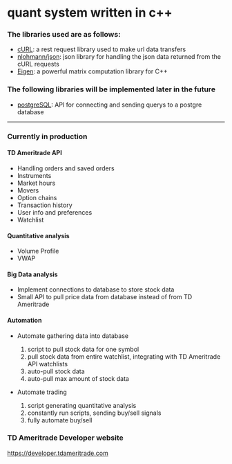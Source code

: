 # quant system written in c++

### The libraries used are as follows:
- [cURL](https://curl.haxx.se): a rest request library used to make url data transfers
- [nlohmann/json](https://github.com/nlohmann/json): json library for handling the json data returned from the cURL requests
- [Eigen](eigen.tuxfamily.org/dox): a powerful matrix computation library for C++
    
### The following libraries will be implemented later in the future
- [postgreSQL](https://www.postgresql.org): API for connecting and sending querys to a postgre database

___

### Currently in production
#### TD Ameritrade API
- Handling orders and saved orders
- Instruments
- Market hours
- Movers
- Option chains
- Transaction history
- User info and preferences
- Watchlist

#### Quantitative analysis
- Volume Profile
- VWAP

#### Big Data analysis
- Implement connections to database to store stock data
- Small API to pull price data from database instead of from TD Ameritrade

#### Automation
- Automate gathering data into database
    1. script to pull stock data for one symbol
    2. pull stock data from entire watchlist, integrating with TD Ameritrade API watchlists
    3. auto-pull stock data
    4. auto-pull max amount of stock data

- Automate trading
    1. script generating quantitative analysis
    2. constantly run scripts, sending buy/sell signals
    3. fully automate buy/sell


### TD Ameritrade Developer website
<https://developer.tdameritrade.com>
